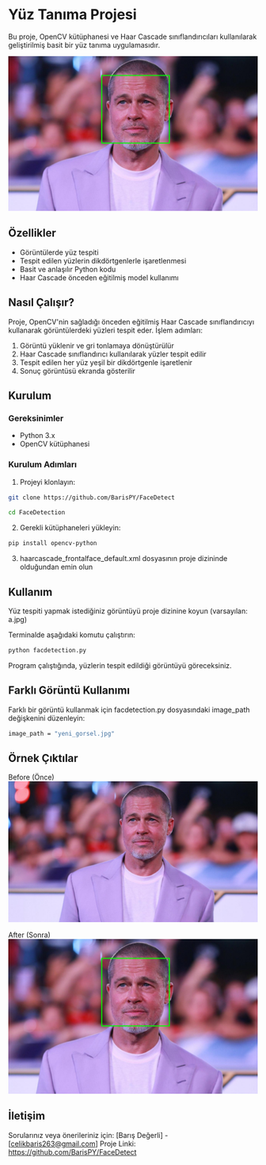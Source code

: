 # Yüz Tanıma Projesi

Bu proje, OpenCV kütüphanesi ve Haar Cascade sınıflandırıcıları kullanılarak geliştirilmiş basit bir yüz tanıma uygulamasıdır.

![Örnek Çıktı](sample/sample.png)

## Özellikler

- Görüntülerde yüz tespiti
- Tespit edilen yüzlerin dikdörtgenlerle işaretlenmesi
- Basit ve anlaşılır Python kodu
- Haar Cascade önceden eğitilmiş model kullanımı

## Nasıl Çalışır?

Proje, OpenCV'nin sağladığı önceden eğitilmiş Haar Cascade sınıflandırıcıyı kullanarak görüntülerdeki yüzleri tespit eder. İşlem adımları:

1. Görüntü yüklenir ve gri tonlamaya dönüştürülür
2. Haar Cascade sınıflandırıcı kullanılarak yüzler tespit edilir
3. Tespit edilen her yüz yeşil bir dikdörtgenle işaretlenir
4. Sonuç görüntüsü ekranda gösterilir

## Kurulum

### Gereksinimler

- Python 3.x
- OpenCV kütüphanesi

### Kurulum Adımları

1. Projeyi klonlayın:
```bash
git clone https://github.com/BarisPY/FaceDetect
```
```bash
cd FaceDetection
```
   
2. Gerekli kütüphaneleri yükleyin:

```bash
pip install opencv-python
```

3. haarcascade_frontalface_default.xml dosyasının proje dizininde olduğundan emin olun


## Kullanım
Yüz tespiti yapmak istediğiniz görüntüyü proje dizinine koyun (varsayılan: a.jpg)

Terminalde aşağıdaki komutu çalıştırın:

```bash
python facdetection.py
```
Program çalıştığında, yüzlerin tespit edildiği görüntüyü göreceksiniz.


## Farklı Görüntü Kullanımı
Farklı bir görüntü kullanmak için facdetection.py dosyasındaki image_path değişkenini düzenleyin:

```bash
image_path = "yeni_gorsel.jpg"
```


## Örnek Çıktılar

Before (Önce)
![Örnek Çıktı](a.jpg)


After (Sonra)
![Örnek Çıktı](sample/sample.png)


## İletişim
Sorularınız veya önerileriniz için:
[Barış Değerli] - [celikbaris263@gmail.com]
Proje Linki: https://github.com/BarisPY/FaceDetect

